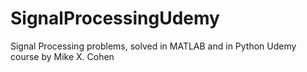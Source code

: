 # SignalProcessingUdemy
Signal Processing problems, solved in MATLAB and in Python Udemy course by Mike X. Cohen
